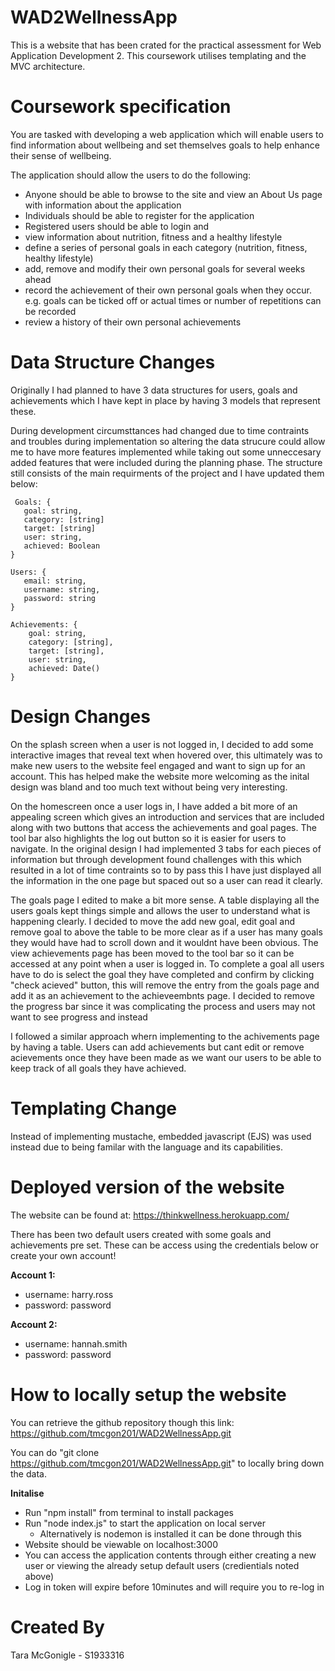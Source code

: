 # WAD2WellnessApp
This is a website that has been crated for the practical assessment for Web Application Development 2. This coursework utilises templating and the MVC architecture.

# Coursework specification
You are tasked with developing a web application which will enable users to find information about
wellbeing and set themselves goals to help enhance their sense of wellbeing.

The application should allow the users to do the following:
  * Anyone should be able to browse to the site and view an About Us page with information about
    the application
  * Individuals should be able to register for the application
  * Registered users should be able to login and
  * view information about nutrition, fitness and a healthy lifestyle
  * define a series of personal goals in each category (nutrition, fitness, healthy lifestyle)
  * add, remove and modify their own personal goals for several weeks ahead
  * record the achievement of their own personal goals when they occur. e.g. goals can be
    ticked off or actual times or number of repetitions can be recorded
  * review a history of their own personal achievements

# Data Structure Changes
Originally I had planned to have 3 data structures for users, goals and achievements which I have kept in place by having 3 models that represent these.

During development circumsttances had changed due to time contraints and troubles during implementation so altering the data strucure could allow me to have more features implemented while taking out some unneccesary added features that were included during the planning phase. The structure still consists of the main requirments of the project and I have updated them below:
```
 Goals: { 
   goal: string,
   category: [string]
   target: [string]
   user: string,
   achieved: Boolean
} 
```
```
Users: {
   email: string,
   username: string,
   password: string
}
```
```
Achievements: {
    goal: string,
    category: [string],
    target: [string],
    user: string,
    achieved: Date()
}
```

# Design Changes
On the splash screen when a user is not logged in, I decided to add some interactive images that reveal text when hovered over, this ultimately was to make new users to the website feel engaged and want to sign up for an account. This has helped make the website more welcoming as the inital design was bland and too much text without being very interesting.

On the homescreen once a user logs in, I have added a bit more of an appealing screen which gives an introduction and services that are included along with two buttons that access the achievements and goal pages. The tool bar also highlights the log out button so it is easier for users to navigate. In the original design I had implemented 3 tabs for each pieces of information but through development found challenges with this which resulted in a lot of time contraints so to by pass this I have just displayed all the information in the one page but spaced out so a user can read it clearly.

The goals page I edited to make a bit more sense. A table displaying all the users goals kept things simple and allows the user to understand what is happening clearly. I decided to move the add new goal, edit goal and remove goal to above the table to be more clear as if a user has many goals they would have had to scroll down and it wouldnt have been obvious. The view achievements page has been moved to the tool bar so it can be accessed at any point when a user is logged in. To complete a goal all users have to do is select the goal they have completed and confirm by clicking "check acieved" button, this will remove the entry from the goals page and add it as an achievement to the achieveembnts page. I decided to remove the progress bar since it was complicating the process and users may not want to see progress and instead 

I followed a similar approach whern implementing to the achivements page by having a table. Users can add achievements but cant edit or remove acievements once they have been made as we want our users to be able to keep track of all goals they have achieved.


# Templating Change
Instead of implementing mustache, embedded javascript (EJS) was used instead due to being familar with the language and its capabilities.



# Deployed version of the website
The website can be found at:
https://thinkwellness.herokuapp.com/

There has been two default users created with some goals and achievements pre set. These can be access using the credentials below or create your own account!

**Account 1:**
* username: harry.ross
* password: password

**Account 2:**
* username: hannah.smith
* password: password


# How to locally setup the website
You can retrieve the github repository though this link:
https://github.com/tmcgon201/WAD2WellnessApp.git

You can do "git clone https://github.com/tmcgon201/WAD2WellnessApp.git" to locally bring down the data.

**Initalise**
  * Run "npm install" from terminal to install packages
  * Run "node index.js" to start the application on local server
      * Alternatively is nodemon is installed it can be done through this
  * Website should be viewable on localhost:3000
  * You can access the application contents through either creating a new user or viewing the already setup default users (credientials noted above)
  * Log in token will expire before 10minutes and will require you to re-log in
  
  
  
# Created By
Tara McGonigle - S1933316
